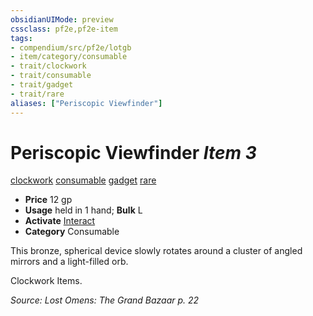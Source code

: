 ```yaml
---
obsidianUIMode: preview
cssclass: pf2e,pf2e-item
tags:
- compendium/src/pf2e/lotgb
- item/category/consumable
- trait/clockwork
- trait/consumable
- trait/gadget
- trait/rare
aliases: ["Periscopic Viewfinder"]
---
```

# Periscopic Viewfinder *Item 3*  
[clockwork](../../../Rules/traits/clockwork-g-g.md)  [consumable](../../../Rules/traits/consumable.md)  [gadget](../../../Rules/traits/gadget-g-g.md)  [rare](../../../Rules/traits/rare.md)  

- **Price** 12 gp
- **Usage** held in 1 hand; **Bulk** L
- **Activate** [Interact](../../../Rules/actions/interact.md)
- **Category** Consumable

This bronze, spherical device slowly rotates around a cluster of angled mirrors and a light-filled orb.

Clockwork Items.

*Source: Lost Omens: The Grand Bazaar p. 22*